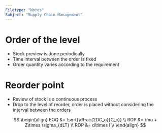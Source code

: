 ```yaml
---
Filetype: "Notes"
Subject: "Supply Chain Management"
---
```


# Order of the level 
- Stock preview is done periodically
- Time interval between the order is fixed
- Order quantity varies according to the requirement

# Reorder point
- Review of stock is a continuous process
- Drop to the level of reorder, order is placed without considering the interval between the orders

$$
\begin{align}
EOQ &= \sqrt{\dfrac{2DC_o}{C_c}} \\
ROP &= \mu + Z\times \sigma_{dLT} \\
ROP &= d\times l \\
\end{align}
$$
